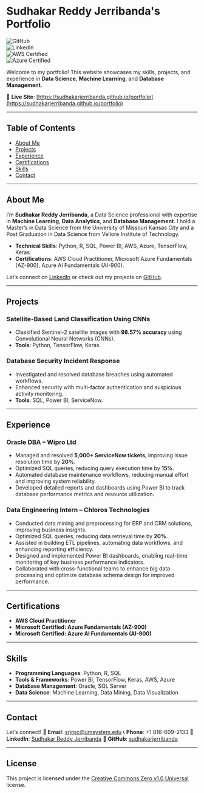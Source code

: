 # Sudhakar Reddy Jerribanda's Portfolio

![GitHub](https://img.shields.io/badge/GitHub-Portfolio-blue)  
![LinkedIn](https://img.shields.io/badge/LinkedIn-Connect-blue)  
![AWS Certified](https://img.shields.io/badge/AWS-Certified-orange)  
![Azure Certified](https://img.shields.io/badge/Microsoft%20Azure-Certified-blue)

Welcome to my portfolio! This website showcases my skills, projects, and experience in **Data Science**, **Machine Learning**, and **Database Management**.

🔗 **Live Site**: [https://sudhakarjerribanda.github.io/portfolio](https://sudhakarjerribanda.github.io/portfolio)

---

## Table of Contents
- [About Me](#about-me)
- [Projects](#projects)
- [Experience](#experience)
- [Certifications](#certifications)
- [Skills](#skills)
- [Contact](#contact)

---

## About Me
I’m **Sudhakar Reddy Jerribanda**, a Data Science professional with expertise in **Machine Learning**, **Data Analytics**, and **Database Management**. I hold a Master’s in Data Science from the University of Missouri Kansas City and a Post Graduation in Data Science from Vellore Institute of Technology.

- **Technical Skills**: Python, R, SQL, Power BI, AWS, Azure, TensorFlow, Keras.
- **Certifications**: AWS Cloud Practitioner, Microsoft Azure Fundamentals (AZ-900), Azure AI Fundamentals (AI-900).

Let’s connect on [LinkedIn](https://www.linkedin.com/in/sudhakar-reddy-jerribanda-1845381b4/) or check out my projects on [GitHub](https://github.com/sudhakarjerribanda/portfolio).

---

## Projects

### Satellite-Based Land Classification Using CNNs
- Classified Sentinel-2 satellite images with **98.57% accuracy** using Convolutional Neural Networks (CNNs).
- **Tools**: Python, TensorFlow, Keras.

### Database Security Incident Response
- Investigated and resolved database breaches using automated workflows.
- Enhanced security with multi-factor authentication and suspicious activity monitoring.
- **Tools**: SQL, Power BI, ServiceNow.

---

## Experience

### Oracle DBA – Wipro Ltd
- Managed and resolved **5,000+ ServiceNow tickets**, improving issue resolution time by **20%**.
- Optimized SQL queries, reducing query execution time by **15%**.
- Automated database maintenance workflows, reducing manual effort and improving system reliability.
- Developed detailed reports and dashboards using Power BI to track database performance metrics and resource utilization.

### Data Engineering Intern – Chloros Technologies
- Conducted data mining and preprocessing for ERP and CRM solutions, improving business insights.
- Optimized SQL queries, reducing data retrieval time by **20%**.
- Assisted in building ETL pipelines, automating data workflows, and enhancing reporting efficiency.
- Designed and implemented Power BI dashboards, enabling real-time monitoring of key business performance indicators.
- Collaborated with cross-functional teams to enhance big data processing and optimize database schema design for improved performance.

---

## Certifications
- **AWS Cloud Practitioner**
- **Microsoft Certified: Azure Fundamentals (AZ-900)**
- **Microsoft Certified: Azure AI Fundamentals (AI-900)**

---

## Skills
- **Programming Languages**: Python, R, SQL
- **Tools & Frameworks**: Power BI, TensorFlow, Keras, AWS, Azure
- **Database Management**: Oracle, SQL Server
- **Data Science**: Machine Learning, Data Mining, Data Visualization

---

## Contact
Let’s connect!
📧 **Email**: [srjrpc@umsystem.edu](mailto:srjrpc@umsystem.edu)
📞 **Phone**: +1 816-609-2133
🔗 **LinkedIn**: [Sudhakar Reddy Jerribanda](https://www.linkedin.com/in/sudhakar-reddy-jerribanda-1845381b4/)
🐙 **GitHub**: [sudhakarjerribanda](https://github.com/sudhakarjerribanda/portfolio)

---

## License
This project is licensed under the [Creative Commons Zero v1.0 Universal](https://creativecommons.org/publicdomain/zero/1.0/) license.
